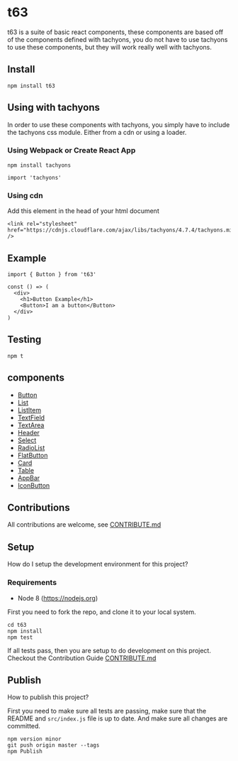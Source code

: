 # t63

t63 is a suite of basic react components, these components are based off of the
components defined with tachyons, you do not have to use tachyons to use these
components, but they will work really well with tachyons.

## Install

```
npm install t63
```

## Using with tachyons

In order to use these components with tachyons, you simply have to include the
tachyons css module. Either from a cdn or using a loader.

### Using Webpack or Create React App

```
npm install tachyons
```

```
import 'tachyons'
```

### Using cdn

Add this element in the head of your html document

```
<link rel="stylesheet" href="https://cdnjs.cloudflare.com/ajax/libs/tachyons/4.7.4/tachyons.min.css" />
```

## Example

```
import { Button } from 't63'

const () => (
  <div>
    <h1>Button Example</h1>
    <Button>I am a button</Button>
  </div>
)
```

## Testing

`npm t`

## components

* [Button](src/button/README.md)
* [List](src/list/README.md)
* [ListItem](src/list-item/README.md)
* [TextField](src/text-field/README.md)
* [TextArea](src/text-area/README.md)
* [Header](src/header/README.md)
* [Select](src/select/README.md)
* [RadioList](src/radio-list/README.md)
* [FlatButton](src/flat-button/README.md)
* [Card](src/card/README.md)
* [Table](src/table/README.md)
* [AppBar](src/appbar/README.md)
* [IconButton](src/icon-button/README.md)

## Contributions

All contributions are welcome, see [CONTRIBUTE.md](CONTRIBUTE.md)


## Setup

How do I setup the development environment for this project?

### Requirements

* Node 8 (https://nodejs.org)

First you need to fork the repo, and clone it to your local system.

```
cd t63
npm install
npm test
```

If all tests pass, then you are setup to do development on this project. Checkout the Contribution Guide [CONTRIBUTE.md](CONTRIBUTE.md)

## Publish

How to publish this project?

First you need to make sure all tests are passing, make sure that the README and `src/index.js` file is up to date. And make sure all changes are committed.

```
npm version minor
git push origin master --tags
npm Publish
```
